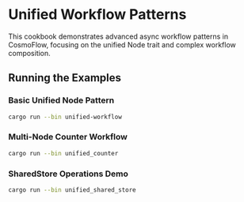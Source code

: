 # Unified Workflow Patterns

This cookbook demonstrates advanced async workflow patterns in CosmoFlow, focusing on the unified Node trait and complex workflow composition.

## Running the Examples

### Basic Unified Node Pattern
```bash
cargo run --bin unified-workflow
```

### Multi-Node Counter Workflow
```bash
cargo run --bin unified_counter
```

### SharedStore Operations Demo
```bash
cargo run --bin unified_shared_store
```
